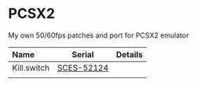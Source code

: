 # PCSX2
My own 50/60fps patches and port for PCSX2 emulator

| Name | Serial | Details |
| :---         |     :---:      |          ---: |
| Kill.switch   | [SCES-52124](https://github.com/Gabominated/PCSX2/blob/main/PCSX2%20Patches/SCES-52124_91A65EAE.pnach)    |     |
|     |        |       |
